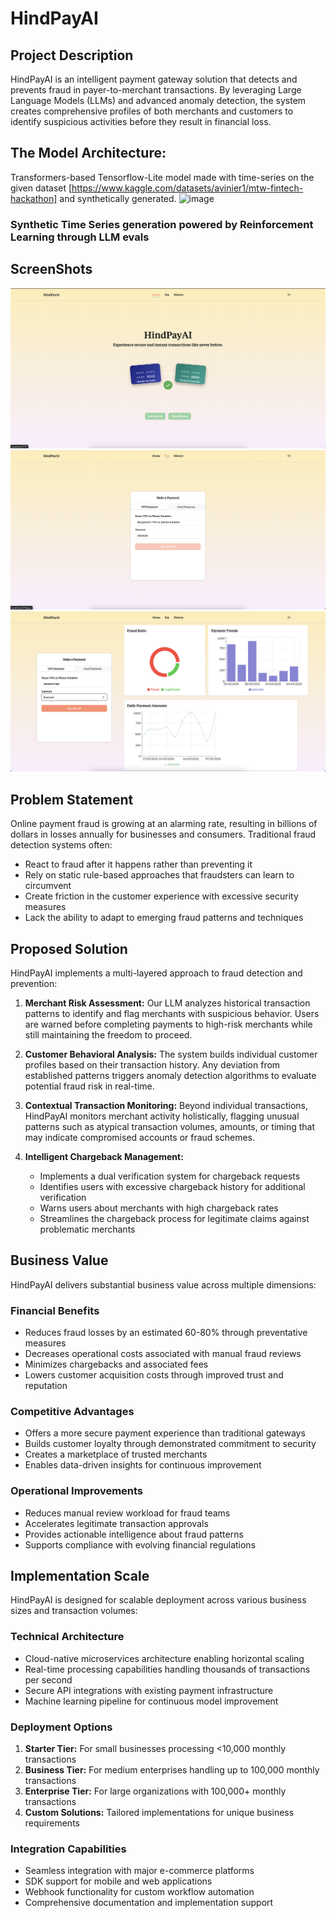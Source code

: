 # HindPayAI

## Project Description

HindPayAI is an intelligent payment gateway solution that detects and prevents fraud in payer-to-merchant transactions. By leveraging Large Language Models (LLMs) and advanced anomaly detection, the system creates comprehensive profiles of both merchants and customers to identify suspicious activities before they result in financial loss.

## The Model Architecture:
Transformers-based Tensorflow-Lite model made with time-series on the given dataset [https://www.kaggle.com/datasets/avinier1/mtw-fintech-hackathon] and synthetically generated.
![image](https://github.com/user-attachments/assets/7bab996a-4c87-4d6e-8f6d-fe17dcb128df)
### Synthetic Time Series generation powered by Reinforcement Learning through LLM evals

## ScreenShots

![image](./readme-assets/hoome.png)
![image](./readme-assets/upi-form.png)
![image](./readme-assets/metric.png)

## Problem Statement

Online payment fraud is growing at an alarming rate, resulting in billions of dollars in losses annually for businesses and consumers. Traditional fraud detection systems often:

-   React to fraud after it happens rather than preventing it
-   Rely on static rule-based approaches that fraudsters can learn to circumvent
-   Create friction in the customer experience with excessive security measures
-   Lack the ability to adapt to emerging fraud patterns and techniques

## Proposed Solution

HindPayAI implements a multi-layered approach to fraud detection and prevention:

1. **Merchant Risk Assessment:** Our LLM analyzes historical transaction patterns to identify and flag merchants with suspicious behavior. Users are warned before completing payments to high-risk merchants while still maintaining the freedom to proceed.

2. **Customer Behavioral Analysis:** The system builds individual customer profiles based on their transaction history. Any deviation from established patterns triggers anomaly detection algorithms to evaluate potential fraud risk in real-time.

3. **Contextual Transaction Monitoring:** Beyond individual transactions, HindPayAI monitors merchant activity holistically, flagging unusual patterns such as atypical transaction volumes, amounts, or timing that may indicate compromised accounts or fraud schemes.

4. **Intelligent Chargeback Management:**
    - Implements a dual verification system for chargeback requests
    - Identifies users with excessive chargeback history for additional verification
    - Warns users about merchants with high chargeback rates
    - Streamlines the chargeback process for legitimate claims against problematic merchants

## Business Value

HindPayAI delivers substantial business value across multiple dimensions:

### Financial Benefits

-   Reduces fraud losses by an estimated 60-80% through preventative measures
-   Decreases operational costs associated with manual fraud reviews
-   Minimizes chargebacks and associated fees
-   Lowers customer acquisition costs through improved trust and reputation

### Competitive Advantages

-   Offers a more secure payment experience than traditional gateways
-   Builds customer loyalty through demonstrated commitment to security
-   Creates a marketplace of trusted merchants
-   Enables data-driven insights for continuous improvement

### Operational Improvements

-   Reduces manual review workload for fraud teams
-   Accelerates legitimate transaction approvals
-   Provides actionable intelligence about fraud patterns
-   Supports compliance with evolving financial regulations

## Implementation Scale

HindPayAI is designed for scalable deployment across various business sizes and transaction volumes:

### Technical Architecture

-   Cloud-native microservices architecture enabling horizontal scaling
-   Real-time processing capabilities handling thousands of transactions per second
-   Secure API integrations with existing payment infrastructure
-   Machine learning pipeline for continuous model improvement

### Deployment Options

1. **Starter Tier:** For small businesses processing <10,000 monthly transactions
2. **Business Tier:** For medium enterprises handling up to 100,000 monthly transactions
3. **Enterprise Tier:** For large organizations with 100,000+ monthly transactions
4. **Custom Solutions:** Tailored implementations for unique business requirements

### Integration Capabilities

-   Seamless integration with major e-commerce platforms
-   SDK support for mobile and web applications
-   Webhook functionality for custom workflow automation
-   Comprehensive documentation and implementation support
